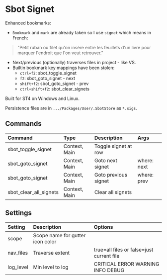 # Sbot Signet

Enhanced bookmarks:
- `Bookmark` and `mark` are already taken so I use `signet` which means in French:
> "Petit ruban ou filet qu'on insère entre les feuillets d'un livre pour marquer l'endroit que l'on veut retrouver."
- Next/previous (optionally) traverses files in project - like VS.
- Builtin bookmark key mappings have been stolen:
    - `ctrl+f2`: sbot_toggle_signet
    - `f2`: sbot_goto_signet - next
    - `shift+f2`: sbot_goto_signet - prev
    - `ctrl+shift+f2`: sbot_clear_signets

Built for ST4 on Windows and Linux.

Persistence files are in `.../Packages/User/.SbotStore` as `*.sigs`.


## Commands
| Command                    | Type           | Description                   | Args             |
| :--------                  | :-------       | :-------                      | :--------        |
| sbot_toggle_signet         | Context, Main  | Toggle signet at row          |                  |
| sbot_goto_signet           | Context, Main  | Goto next signet              | where: next      |
| sbot_goto_signet           | Context, Main  | Goto previous signet          | where: prev      |
| sbot_clear_all_signets     | Context, Main  | Clear all signets             |                  |

## Settings
| Setting              | Description                          | Options                                      |
| :--------            | :-------                             | :------                                      |
| scope                | Scope name for gutter icon color     |                                              |
| nav_files            | Traverse  extent                     | true=all files or false=just current file    |
| log_level            | Min level to log                     | CRITICAL ERROR WARNING INFO DEBUG            |
